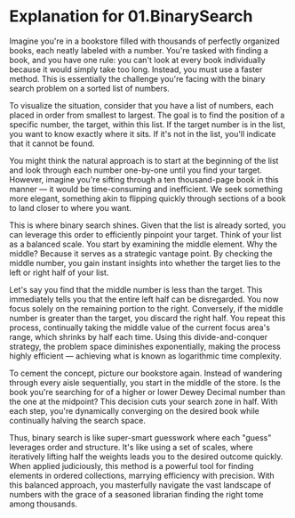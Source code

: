 # Explanation for 01.BinarySearch

Imagine you're in a bookstore filled with thousands of perfectly organized books, each neatly labeled with a number. You're tasked with finding a book, and you have one rule: you can't look at every book individually because it would simply take too long. Instead, you must use a faster method. This is essentially the challenge you're facing with the binary search problem on a sorted list of numbers.

To visualize the situation, consider that you have a list of numbers, each placed in order from smallest to largest. The goal is to find the position of a specific number, the target, within this list. If the target number is in the list, you want to know exactly where it sits. If it's not in the list, you'll indicate that it cannot be found.

You might think the natural approach is to start at the beginning of the list and look through each number one-by-one until you find your target. However, imagine you're sifting through a ten thousand-page book in this manner — it would be time-consuming and inefficient. We seek something more elegant, something akin to flipping quickly through sections of a book to land closer to where you want.

This is where binary search shines. Given that the list is already sorted, you can leverage this order to efficiently pinpoint your target. Think of your list as a balanced scale. You start by examining the middle element. Why the middle? Because it serves as a strategic vantage point. By checking the middle number, you gain instant insights into whether the target lies to the left or right half of your list.

Let's say you find that the middle number is less than the target. This immediately tells you that the entire left half can be disregarded. You now focus solely on the remaining portion to the right. Conversely, if the middle number is greater than the target, you discard the right half. You repeat this process, continually taking the middle value of the current focus area's range, which shrinks by half each time. Using this divide-and-conquer strategy, the problem space diminishes exponentially, making the process highly efficient — achieving what is known as logarithmic time complexity.

To cement the concept, picture our bookstore again. Instead of wandering through every aisle sequentially, you start in the middle of the store. Is the book you're searching for of a higher or lower Dewey Decimal number than the one at the midpoint? This decision cuts your search zone in half. With each step, you're dynamically converging on the desired book while continually halving the search space.

Thus, binary search is like super-smart guesswork where each "guess" leverages order and structure. It's like using a set of scales, where iteratively lifting half the weights leads you to the desired outcome quickly. When applied judiciously, this method is a powerful tool for finding elements in ordered collections, marrying efficiency with precision. With this balanced approach, you masterfully navigate the vast landscape of numbers with the grace of a seasoned librarian finding the right tome among thousands.